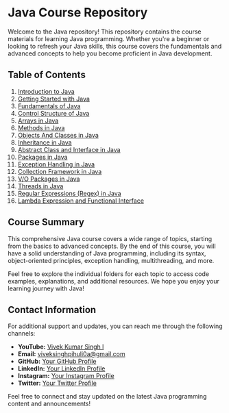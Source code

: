 # Java Course Repository

Welcome to the Java  repository! This repository contains the course materials for learning Java programming. Whether you're a beginner or looking to refresh your Java skills, this course covers the fundamentals and advanced concepts to help you become proficient in Java development.

## Table of Contents

1. [Introduction to Java](#introduction-to-java)
2. [Getting Started with Java](#getting-started-with-java)
3. [Fundamentals of Java](#fundamentals-of-java)
4. [Control Structure of Java](#control-structure-of-java)
5. [Arrays in Java](#arrays-in-java)
6. [Methods in Java](#methods-in-java)
7. [Objects And Classes in Java](#objects-and-classes-in-java)
8. [Inheritance in Java](#inheritance-in-java)
9. [Abstract Class and Interface in Java](#abstract-class-and-interface-in-java)
10. [Packages in Java](#packages-in-java)
11. [Exception Handling in Java](#exception-handling-in-java)
12. [Collection Framework in Java](#collection-framework-in-java)
13. [V/O Packages in Java](#vo-packages-in-java)
14. [Threads in Java](#threads-in-java)
15. [Regular Expressions (Regex) in Java](#regular-expressions-regex-in-java)
16. [Lambda Expression and Functional Interface](#lambda-expression-and-functional-interface)

## Course Summary

This comprehensive Java course covers a wide range of topics, starting from the basics to advanced concepts. By the end of this course, you will have a solid understanding of Java programming, including its syntax, object-oriented principles, exception handling, multithreading, and more.

Feel free to explore the individual folders for each topic to access code examples, explanations, and additional resources. We hope you enjoy your learning journey with Java!

## Contact Information

For additional support and updates, you can reach me through the following channels:

- **YouTube:** [Vivek Kumar Singh l](https://www.youtube.com/channel/UClhKtACVRfHeYcDiAxngZpQ)
- **Email:** viveksinghpihuli0a@gmail.com
- **GitHub:** [Your GitHub Profile](https://github.com/Bholuvivek)
- **LinkedIn:** [Your LinkedIn Profile](https://www.linkedin.com/in/vivekbholu)
- **Instagram:** [Your Instagram Profile](https://www.instagram.com/thevivekbholu)
- **Twitter:** [Your Twitter Profile](https://twitter.com/Bholuvivek)

Feel free to connect and stay updated on the latest Java programming content and announcements!
